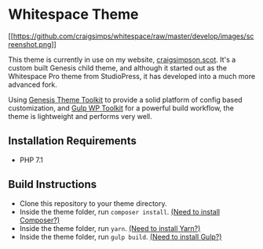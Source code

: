 # Whitespace Theme

[[https://github.com/craigsimps/whitespace/raw/master/develop/images/screenshot.png]]

This theme is currently in use on my website, [craigsimpson.scot](https://craigsimpson.scot). It's a custom built Genesis child theme, and although it started out as the Whitespace Pro theme from StudioPress, it has developed into a much more advanced fork.

Using [Genesis Theme Toolkit](https://github.com/gamajo/genesis-theme-toolkit) to provide a solid platform of config based customization, and [Gulp WP Toolkit](https://github.com/craigsimps/gulp-wp-toolkit) for a powerful build workflow, the theme is lightweight and performs very well.

## Installation Requirements
* PHP 7.1

## Build Instructions
* Clone this repository to your theme directory.
* Inside the theme folder, run `composer install`. [(Need to install Composer?)](https://getcomposer.org/)
* Inside the theme folder, run `yarn`. [(Need to install Yarn?)](https://yarnpkg.com/)
* Inside the theme folder, run `gulp build`. [(Need to install Gulp?)](https://gulpjs.com/)
